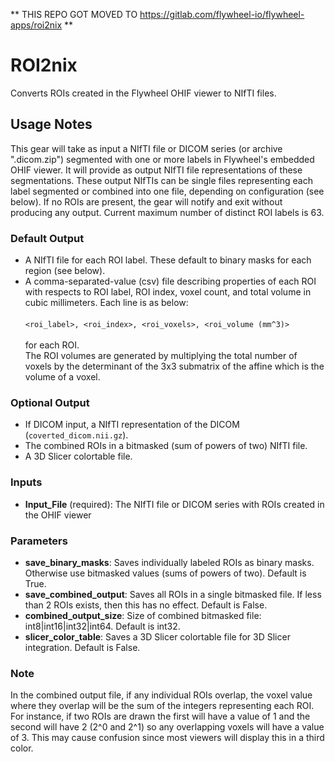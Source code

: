 ** THIS REPO GOT MOVED TO https://gitlab.com/flywheel-io/flywheel-apps/roi2nix **

# ROI2nix

Converts ROIs created in the Flywheel OHIF viewer to NIfTI files.

## Usage Notes

This gear will take as input a NIfTI file or DICOM series (or archive ".dicom.zip") segmented with one or more labels in Flywheel's embedded OHIF viewer. It will provide as output NIfTI file representations of these segmentations.  These output NIfTIs can be single files representing each label segmented or combined into one file, depending on configuration (see below). If no ROIs are present, the gear will notify and exit without producing any output. Current maximum number of distinct ROI labels is 63.

### Default Output

* A NIfTI file for each ROI label. These default to binary masks for each region (see below).
* A comma-separated-value (csv) file describing properties of each ROI with respects to ROI label, ROI index, voxel count, and total volume in cubic millimeters. Each line is as below:<br><br>
```<roi_label>, <roi_index>, <roi_voxels>, <roi_volume (mm^3)>```<br><br>
for each ROI. <br>
The ROI volumes are generated by multiplying the total number of voxels by the determinant of the 3x3 submatrix of the affine which is the volume of a voxel.

### Optional Output
* If DICOM input, a NIfTI representation of the DICOM (`coverted_dicom.nii.gz`).
* The combined ROIs in a bitmasked (sum of powers of two) NIfTI file.
* A 3D Slicer colortable file.

### Inputs

* **Input_File** (required): The NIfTI file or DICOM series with ROIs created in the OHIF viewer

### Parameters

* **save_binary_masks**: Saves individually labeled ROIs as binary masks. Otherwise use bitmasked values (sums of powers of two). Default is True.
* **save_combined_output**: Saves all ROIs in a single bitmasked file. If less than 2 ROIs exists, then this has no effect. Default is False.
* **combined_output_size**: Size of combined bitmasked file: int8|int16|int32|int64. Default is int32.
* **slicer_color_table**: Saves a 3D Slicer colortable file for 3D Slicer integration. Default is False.

### Note

In the combined output file, if any individual ROIs overlap, the voxel value where they overlap will be the sum of the integers representing each ROI.  For instance, if two ROIs are drawn the first will have a value of 1 and the second will have 2 (2^0 and 2^1) so any overlapping voxels will have a value of 3.  This may cause confusion since most viewers will display this in a third color.
